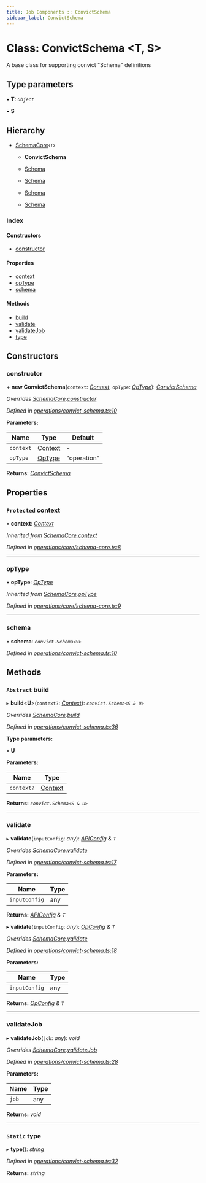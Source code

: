 ```yaml
---
title: Job Components :: ConvictSchema
sidebar_label: ConvictSchema
---
```


# Class: ConvictSchema <**T, S**>

A base class for supporting convict "Schema" definitions

## Type parameters

▪ **T**: *`Object`*

▪ **S**

## Hierarchy

* [SchemaCore](schemacore.md)‹*`T`*›

  * **ConvictSchema**

  * [Schema](schema.md)

  * [Schema](schema.md)

  * [Schema](schema.md)

  * [Schema](schema.md)

### Index

#### Constructors

* [constructor](convictschema.md#constructor)

#### Properties

* [context](convictschema.md#protected-context)
* [opType](convictschema.md#optype)
* [schema](convictschema.md#schema)

#### Methods

* [build](convictschema.md#abstract-build)
* [validate](convictschema.md#validate)
* [validateJob](convictschema.md#validatejob)
* [type](convictschema.md#static-type)

## Constructors

###  constructor

\+ **new ConvictSchema**(`context`: *[Context](../interfaces/context.md)*, `opType`: *[OpType](../overview.md#optype)*): *[ConvictSchema](convictschema.md)*

*Overrides [SchemaCore](schemacore.md).[constructor](schemacore.md#constructor)*

*Defined in [operations/convict-schema.ts:10](https://github.com/terascope/teraslice/blob/7cdb60b1/packages/job-components/src/operations/convict-schema.ts#L10)*

**Parameters:**

Name | Type | Default |
------ | ------ | ------ |
`context` | [Context](../interfaces/context.md) | - |
`opType` | [OpType](../overview.md#optype) | "operation" |

**Returns:** *[ConvictSchema](convictschema.md)*

## Properties

### `Protected` context

• **context**: *[Context](../interfaces/context.md)*

*Inherited from [SchemaCore](schemacore.md).[context](schemacore.md#protected-context)*

*Defined in [operations/core/schema-core.ts:8](https://github.com/terascope/teraslice/blob/7cdb60b1/packages/job-components/src/operations/core/schema-core.ts#L8)*

___

###  opType

• **opType**: *[OpType](../overview.md#optype)*

*Inherited from [SchemaCore](schemacore.md).[opType](schemacore.md#optype)*

*Defined in [operations/core/schema-core.ts:9](https://github.com/terascope/teraslice/blob/7cdb60b1/packages/job-components/src/operations/core/schema-core.ts#L9)*

___

###  schema

• **schema**: *`convict.Schema<S>`*

*Defined in [operations/convict-schema.ts:10](https://github.com/terascope/teraslice/blob/7cdb60b1/packages/job-components/src/operations/convict-schema.ts#L10)*

## Methods

### `Abstract` build

▸ **build**<**U**>(`context?`: *[Context](../interfaces/context.md)*): *`convict.Schema<S & U>`*

*Overrides [SchemaCore](schemacore.md).[build](schemacore.md#abstract-build)*

*Defined in [operations/convict-schema.ts:36](https://github.com/terascope/teraslice/blob/7cdb60b1/packages/job-components/src/operations/convict-schema.ts#L36)*

**Type parameters:**

▪ **U**

**Parameters:**

Name | Type |
------ | ------ |
`context?` | [Context](../interfaces/context.md) |

**Returns:** *`convict.Schema<S & U>`*

___

###  validate

▸ **validate**(`inputConfig`: *any*): *[APIConfig](../interfaces/apiconfig.md) & `T`*

*Overrides [SchemaCore](schemacore.md).[validate](schemacore.md#abstract-validate)*

*Defined in [operations/convict-schema.ts:17](https://github.com/terascope/teraslice/blob/7cdb60b1/packages/job-components/src/operations/convict-schema.ts#L17)*

**Parameters:**

Name | Type |
------ | ------ |
`inputConfig` | any |

**Returns:** *[APIConfig](../interfaces/apiconfig.md) & `T`*

▸ **validate**(`inputConfig`: *any*): *[OpConfig](../interfaces/opconfig.md) & `T`*

*Overrides [SchemaCore](schemacore.md).[validate](schemacore.md#abstract-validate)*

*Defined in [operations/convict-schema.ts:18](https://github.com/terascope/teraslice/blob/7cdb60b1/packages/job-components/src/operations/convict-schema.ts#L18)*

**Parameters:**

Name | Type |
------ | ------ |
`inputConfig` | any |

**Returns:** *[OpConfig](../interfaces/opconfig.md) & `T`*

___

###  validateJob

▸ **validateJob**(`job`: *any*): *void*

*Overrides [SchemaCore](schemacore.md).[validateJob](schemacore.md#optional-abstract-validatejob)*

*Defined in [operations/convict-schema.ts:28](https://github.com/terascope/teraslice/blob/7cdb60b1/packages/job-components/src/operations/convict-schema.ts#L28)*

**Parameters:**

Name | Type |
------ | ------ |
`job` | any |

**Returns:** *void*

___

### `Static` type

▸ **type**(): *string*

*Defined in [operations/convict-schema.ts:32](https://github.com/terascope/teraslice/blob/7cdb60b1/packages/job-components/src/operations/convict-schema.ts#L32)*

**Returns:** *string*
